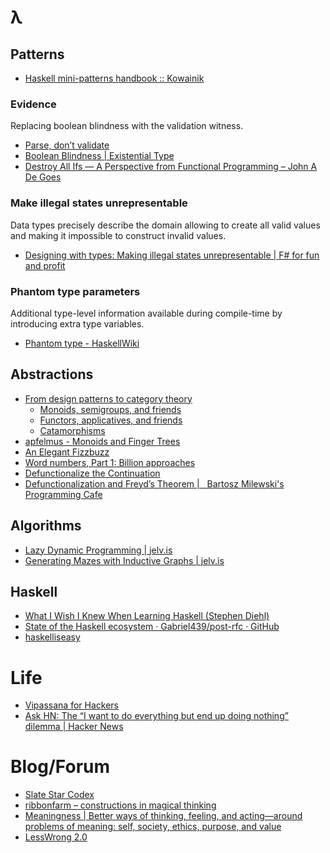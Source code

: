 # λ

## Patterns

- [Haskell mini-patterns handbook :: Kowainik](https://kowainik.github.io/posts/haskell-mini-patterns)

### Evidence
Replacing boolean blindness with the validation witness.

- [Parse, don’t validate](https://lexi-lambda.github.io/blog/2019/11/05/parse-don-t-validate/)
- [Boolean Blindness | Existential Type](https://existentialtype.wordpress.com/2011/03/15/boolean-blindness/)
- [Destroy All Ifs — A Perspective from Functional Programming – John A De Goes](https://degoes.net/articles/destroy-all-ifs)

### Make illegal states unrepresentable
Data types precisely describe the domain allowing to create all valid values and making it impossible to construct invalid values.

- [Designing with types: Making illegal states unrepresentable | F# for fun and profit](https://fsharpforfunandprofit.com/posts/designing-with-types-making-illegal-states-unrepresentable/)

### Phantom type parameters
Additional type-level information available during compile-time by introducing extra type variables.

- [Phantom type - HaskellWiki](https://wiki.haskell.org/Phantom_type)

## Abstractions

- [From design patterns to category theory](https://blog.ploeh.dk/2017/10/04/from-design-patterns-to-category-theory/)
    - [Monoids, semigroups, and friends](https://blog.ploeh.dk/2017/10/05/monoids-semigroups-and-friends/)
    - [Functors, applicatives, and friends](https://blog.ploeh.dk/2018/03/19/functors-applicatives-and-friends/)
    - [Catamorphisms](https://blog.ploeh.dk/2019/04/29/catamorphisms/)
- [apfelmus - Monoids and Finger Trees](https://apfelmus.nfshost.com/articles/monoid-fingertree.html)
- [An Elegant Fizzbuzz](https://www.parsonsmatt.org/2016/02/27/an_elegant_fizzbuzz.html)
- [Word numbers, Part 1: Billion approaches](http://conway.rutgers.edu/~ccshan/wiki/blog/posts/WordNumbers1/)
- [Defunctionalize the Continuation](https://www.cis.upenn.edu/~plclub/blog/2020-05-15-Defunctionalize-the-Continuation/)
- [Defunctionalization and Freyd’s Theorem |   Bartosz Milewski's Programming Cafe](https://bartoszmilewski.com/2020/08/03/defunctionalization-and-freyds-theorem/)

## Algorithms

- [Lazy Dynamic Programming | jelv.is](https://jelv.is/blog/Lazy-Dynamic-Programming/)
- [Generating Mazes with Inductive Graphs | jelv.is](https://jelv.is/blog/Generating-Mazes-with-Inductive-Graphs/)

## Haskell

- [What I Wish I Knew When Learning Haskell (Stephen Diehl)](http://dev.stephendiehl.com/hask/)
- [State of the Haskell ecosystem · Gabriel439/post-rfc · GitHub](https://github.com/Gabriel439/post-rfc/blob/master/sotu.md)
- [haskelliseasy](https://haskelliseasy.readthedocs.io/en/latest/)

# Life

- [Vipassana for Hackers](https://www.vipassana-for-hackers.org/)
- [Ask HN: The “I want to do everything but end up doing nothing” dilemma | Hacker News](https://news.ycombinator.com/item?id=9049208)

# Blog/Forum

- [Slate Star Codex](https://www.slatestarcodexabridged.com/)
- [ribbonfarm – constructions in magical thinking](https://www.ribbonfarm.com/)
- [Meaningness | Better ways of thinking, feeling, and acting—around problems of meaning: self, society, ethics, purpose, and value](https://meaningness.com/)
- [LessWrong 2.0](https://www.lesswrong.com/)
